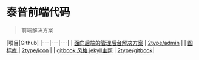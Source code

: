 # 泰普前端代码

> 前端解决方案

|项目|Github|
|---|---|---|
| [面向后端的管理后台解决方案](http://admin.2type.cn) |  [2type/admin](https://github.com/2type/admin) |
|  [图标库 ](https://github.com/2type/icon) |  [2type/icon](https://github.com/2type/icon) |
| [gitbook 风格 jekyll主题](http://2type.cn/gitbook) | [2type/gitbook](https://github.com/2type/icon)|


<style>
table {font-size:1.2em}
</style>
